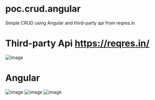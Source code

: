 # poc.crud.angular
Simple CRUD using Angular and third-party api from reqres.in

# Third-party Api https://reqres.in/
![image](https://github.com/wellingtonfzambelli/poc.crud.angular/assets/41651018/f9873bcc-0790-487a-be36-7c4a28d3acf9)

# Angular
![image](https://github.com/wellingtonfzambelli/poc.crud.angular/assets/41651018/2f2e62d9-8f6f-4184-86d4-09b366a18185)
![image](https://github.com/wellingtonfzambelli/poc.crud.angular/assets/41651018/9713fb05-36d7-4d7d-895b-cde8f28c80bf)
![image](https://github.com/wellingtonfzambelli/poc.crud.angular/assets/41651018/82099797-abc9-422b-a3c9-e29ab0437833)
